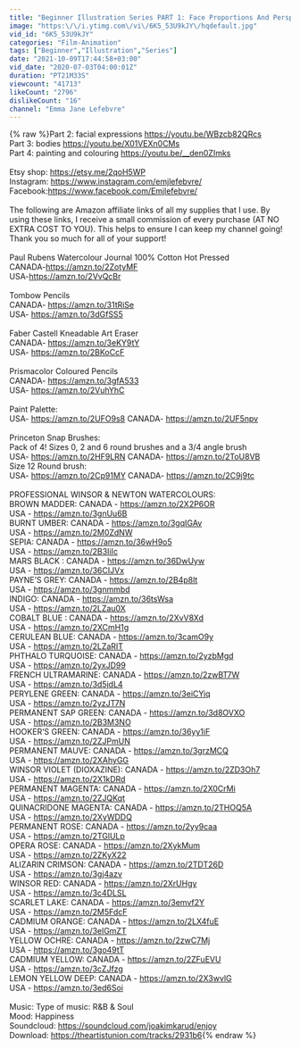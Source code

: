 ```yaml
---
title: "Beginner Illustration Series PART 1: Face Proportions And Perspective"
image: "https:\/\/i.ytimg.com\/vi\/6K5_53U9kJY\/hqdefault.jpg"
vid_id: "6K5_53U9kJY"
categories: "Film-Animation"
tags: ["Beginner","Illustration","Series"]
date: "2021-10-09T17:44:58+03:00"
vid_date: "2020-07-03T04:00:01Z"
duration: "PT21M33S"
viewcount: "41713"
likeCount: "2796"
dislikeCount: "16"
channel: "Emma Jane Lefebvre"
---
```

{% raw %}Part 2: facial expressions <a rel="nofollow" target="blank" href="https://youtu.be/WBzcb82QRcs">https://youtu.be/WBzcb82QRcs</a><br />Part 3: bodies <a rel="nofollow" target="blank" href="https://youtu.be/X01VEXn0CMs">https://youtu.be/X01VEXn0CMs</a><br />Part 4: painting and colouring <a rel="nofollow" target="blank" href="https://youtu.be/__den0ZImks">https://youtu.be/__den0ZImks</a><br /><br />Etsy shop: <a rel="nofollow" target="blank" href="https://etsy.me/2qoH5WP">https://etsy.me/2qoH5WP</a> <br />Instagram: <a rel="nofollow" target="blank" href="https://www.instagram.com/emjlefebvre/">https://www.instagram.com/emjlefebvre/</a><br />Facebook:<a rel="nofollow" target="blank" href="https://www.facebook.com/Emjlefebvre/">https://www.facebook.com/Emjlefebvre/</a><br /><br />The following are Amazon affiliate links of all my supplies that I use. By using these links, I receive a small commission of every purchase (AT NO EXTRA COST TO YOU). This helps to ensure I can keep my channel going! Thank you so much for all of your support! <br /><br />Paul Rubens Watercolour Journal 100% Cotton Hot Pressed<br />CANADA-<a rel="nofollow" target="blank" href="https://amzn.to/2ZotyMF">https://amzn.to/2ZotyMF</a><br />USA-<a rel="nofollow" target="blank" href="https://amzn.to/2VvQcBr">https://amzn.to/2VvQcBr</a><br /><br />Tombow Pencils<br />CANADA- <a rel="nofollow" target="blank" href="https://amzn.to/31tRiSe">https://amzn.to/31tRiSe</a><br />USA- <a rel="nofollow" target="blank" href="https://amzn.to/3dGfSS5">https://amzn.to/3dGfSS5</a><br /><br />Faber Castell Kneadable Art Eraser<br />CANADA- <a rel="nofollow" target="blank" href="https://amzn.to/3eKY9tY">https://amzn.to/3eKY9tY</a><br />USA- <a rel="nofollow" target="blank" href="https://amzn.to/2BKoCcF">https://amzn.to/2BKoCcF</a><br /><br />Prismacolor Coloured Pencils<br />CANADA- <a rel="nofollow" target="blank" href="https://amzn.to/3gfA533">https://amzn.to/3gfA533</a><br />USA- <a rel="nofollow" target="blank" href="https://amzn.to/2VuhYhC">https://amzn.to/2VuhYhC</a><br /><br />Paint Palette: <br />USA- <a rel="nofollow" target="blank" href="https://amzn.to/2UFO9s8">https://amzn.to/2UFO9s8</a>         CANADA- <a rel="nofollow" target="blank" href="https://amzn.to/2UF5npv">https://amzn.to/2UF5npv</a><br /><br />Princeton Snap Brushes:<br />Pack of 4! Sizes 0, 2 and 6 round brushes and a 3/4 angle brush <br />USA- <a rel="nofollow" target="blank" href="https://amzn.to/2HF9LRN">https://amzn.to/2HF9LRN</a>         CANADA- <a rel="nofollow" target="blank" href="https://amzn.to/2ToU8VB">https://amzn.to/2ToU8VB</a><br />Size 12 Round brush:<br />USA- <a rel="nofollow" target="blank" href="https://amzn.to/2Cp91MY">https://amzn.to/2Cp91MY</a>         CANADA- <a rel="nofollow" target="blank" href="https://amzn.to/2C9j9tc">https://amzn.to/2C9j9tc</a><br /><br />PROFESSIONAL WINSOR &amp; NEWTON WATERCOLOURS: <br />BROWN MADDER: CANADA - <a rel="nofollow" target="blank" href="https://amzn.to/2X2P6OR">https://amzn.to/2X2P6OR</a><br />                           USA - <a rel="nofollow" target="blank" href="https://amzn.to/3gnUu6B">https://amzn.to/3gnUu6B</a><br />BURNT UMBER: CANADA - <a rel="nofollow" target="blank" href="https://amzn.to/3gqIGAv">https://amzn.to/3gqIGAv</a><br />                           USA - <a rel="nofollow" target="blank" href="https://amzn.to/2M0ZdNW">https://amzn.to/2M0ZdNW</a><br />SEPIA: CANADA - <a rel="nofollow" target="blank" href="https://amzn.to/36wH9o5">https://amzn.to/36wH9o5</a><br />             USA - <a rel="nofollow" target="blank" href="https://amzn.to/2B3IiIc">https://amzn.to/2B3IiIc</a><br />MARS BLACK : CANADA - <a rel="nofollow" target="blank" href="https://amzn.to/36DwUyw">https://amzn.to/36DwUyw</a><br />                          USA - <a rel="nofollow" target="blank" href="https://amzn.to/36CIJVx">https://amzn.to/36CIJVx</a><br />PAYNE’S GREY: CANADA - <a rel="nofollow" target="blank" href="https://amzn.to/2B4p8lt">https://amzn.to/2B4p8lt</a><br />                           USA - <a rel="nofollow" target="blank" href="https://amzn.to/3gnmmbd">https://amzn.to/3gnmmbd</a><br />INDIGO: CANADA - <a rel="nofollow" target="blank" href="https://amzn.to/36tsWsa">https://amzn.to/36tsWsa</a><br />              USA - <a rel="nofollow" target="blank" href="https://amzn.to/2LZau0X">https://amzn.to/2LZau0X</a><br />COBALT BLUE : CANADA - <a rel="nofollow" target="blank" href="https://amzn.to/2XvV8Xd">https://amzn.to/2XvV8Xd</a><br />                          USA - <a rel="nofollow" target="blank" href="https://amzn.to/2XCmH1g">https://amzn.to/2XCmH1g</a><br />CERULEAN BLUE: CANADA - <a rel="nofollow" target="blank" href="https://amzn.to/3camO9y">https://amzn.to/3camO9y</a><br />                               USA - <a rel="nofollow" target="blank" href="https://amzn.to/2LZaRIT">https://amzn.to/2LZaRIT</a><br />PHTHALO TURQUOISE: CANADA - <a rel="nofollow" target="blank" href="https://amzn.to/2yzbMgd">https://amzn.to/2yzbMgd</a><br />                                        USA - <a rel="nofollow" target="blank" href="https://amzn.to/2yxJD99">https://amzn.to/2yxJD99</a><br />FRENCH ULTRAMARINE: CANADA - <a rel="nofollow" target="blank" href="https://amzn.to/2zwBT7W">https://amzn.to/2zwBT7W</a><br />                                          USA - <a rel="nofollow" target="blank" href="https://amzn.to/3d5jdL4">https://amzn.to/3d5jdL4</a><br />PERYLENE GREEN: CANADA - <a rel="nofollow" target="blank" href="https://amzn.to/3eiCYiq">https://amzn.to/3eiCYiq</a><br />                                 USA - <a rel="nofollow" target="blank" href="https://amzn.to/2yzJT7N">https://amzn.to/2yzJT7N</a><br />PERMANENT SAP GREEN: CANADA - <a rel="nofollow" target="blank" href="https://amzn.to/3d8OVXO">https://amzn.to/3d8OVXO</a><br />                                            USA - <a rel="nofollow" target="blank" href="https://amzn.to/2B3M3NO">https://amzn.to/2B3M3NO</a><br />HOOKER’S GREEN: CANADA - <a rel="nofollow" target="blank" href="https://amzn.to/36yy1iF">https://amzn.to/36yy1iF</a><br />                                 USA - <a rel="nofollow" target="blank" href="https://amzn.to/2ZJPmUN">https://amzn.to/2ZJPmUN</a><br />PERMANENT MAUVE: CANADA - <a rel="nofollow" target="blank" href="https://amzn.to/3grzMCQ">https://amzn.to/3grzMCQ</a><br />                                     USA - <a rel="nofollow" target="blank" href="https://amzn.to/2XAhyGG">https://amzn.to/2XAhyGG</a><br />WINSOR VIOLET (DIOXAZINE): CANADA - <a rel="nofollow" target="blank" href="https://amzn.to/2ZD3Oh7">https://amzn.to/2ZD3Oh7</a><br />                                                   USA - <a rel="nofollow" target="blank" href="https://amzn.to/2X1kDRd">https://amzn.to/2X1kDRd</a><br />PERMANENT MAGENTA: CANADA - <a rel="nofollow" target="blank" href="https://amzn.to/2X0CrMi">https://amzn.to/2X0CrMi</a><br />                                         USA - <a rel="nofollow" target="blank" href="https://amzn.to/2ZJQKqt">https://amzn.to/2ZJQKqt</a><br />QUINACRIDONE MAGENTA: CANADA - <a rel="nofollow" target="blank" href="https://amzn.to/2THOQ5A">https://amzn.to/2THOQ5A</a><br />                                             USA - <a rel="nofollow" target="blank" href="https://amzn.to/2XyWDDQ">https://amzn.to/2XyWDDQ</a><br />PERMANENT ROSE: CANADA - <a rel="nofollow" target="blank" href="https://amzn.to/2yy9caa">https://amzn.to/2yy9caa</a><br />                                  USA - <a rel="nofollow" target="blank" href="https://amzn.to/2TGlULp">https://amzn.to/2TGlULp</a><br />OPERA ROSE: CANADA - <a rel="nofollow" target="blank" href="https://amzn.to/2XykMum">https://amzn.to/2XykMum</a><br />                        USA - <a rel="nofollow" target="blank" href="https://amzn.to/2ZKyX22">https://amzn.to/2ZKyX22</a><br />ALIZARIN CRIMSON: CANADA - <a rel="nofollow" target="blank" href="https://amzn.to/2TDT26D">https://amzn.to/2TDT26D</a><br />                                   USA - <a rel="nofollow" target="blank" href="https://amzn.to/3gj4azv">https://amzn.to/3gj4azv</a><br />WINSOR RED: CANADA - <a rel="nofollow" target="blank" href="https://amzn.to/2XrUHgy">https://amzn.to/2XrUHgy</a><br />                        USA - <a rel="nofollow" target="blank" href="https://amzn.to/3c4DLSL">https://amzn.to/3c4DLSL</a><br />SCARLET LAKE: CANADA - <a rel="nofollow" target="blank" href="https://amzn.to/3emvf2Y">https://amzn.to/3emvf2Y</a><br />                            USA - <a rel="nofollow" target="blank" href="https://amzn.to/2M5FdcF">https://amzn.to/2M5FdcF</a><br />CADMIUM ORANGE: CANADA - <a rel="nofollow" target="blank" href="https://amzn.to/2LX4fuE">https://amzn.to/2LX4fuE</a><br />                                  USA - <a rel="nofollow" target="blank" href="https://amzn.to/3elGmZT">https://amzn.to/3elGmZT</a><br />YELLOW OCHRE: CANADA - <a rel="nofollow" target="blank" href="https://amzn.to/2zwC7Mj">https://amzn.to/2zwC7Mj</a><br />                             USA - <a rel="nofollow" target="blank" href="https://amzn.to/3go49tT">https://amzn.to/3go49tT</a><br />CADMIUM YELLOW: CANADA - <a rel="nofollow" target="blank" href="https://amzn.to/2ZFuEVU">https://amzn.to/2ZFuEVU</a><br />                                  USA - <a rel="nofollow" target="blank" href="https://amzn.to/3cZJfzg">https://amzn.to/3cZJfzg</a><br />LEMON YELLOW DEEP: CANADA - <a rel="nofollow" target="blank" href="https://amzn.to/2X3wvlG">https://amzn.to/2X3wvlG</a><br />                                       USA - <a rel="nofollow" target="blank" href="https://amzn.to/3ed6Soi">https://amzn.to/3ed6Soi</a><br /><br />Music: Type of music: R&amp;B &amp; Soul<br />Mood: Happiness<br />Soundcloud: <a rel="nofollow" target="blank" href="https://soundcloud.com/joakimkarud/enjoy">https://soundcloud.com/joakimkarud/enjoy</a><br />Download: <a rel="nofollow" target="blank" href="https://theartistunion.com/tracks/2931b6">https://theartistunion.com/tracks/2931b6</a>{% endraw %}
